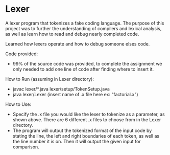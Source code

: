 # Lexer

A lexer program that tokenizes a fake coding language. The purpose of this project was to further the understanding of compilers and lexical analysis, as well as learn how to read and debug nearly completed code.

Learned how lexers operate and how to debug someone elses code.

Code provided:
- 99% of the source code was provided, to complete the assignment we only needed to add one line of code after finding where to insert it.

How to Run (assuming in Lexer directory):
- javac lexer/*.java lexer/setup/TokenSetup.java
- java lexer/Lexer (insert name of .x file here ex: "factorial.x")

How to Use:
- Specify the .x file you would like the lexer to tokenize as a parameter, as shown above. There are 6 different .x files to choose from in the Lexer directory.
- The program will output the tokenized format of the input code by stating the line, the left and right boundaries of each token, as well as the line number it is on. Then it will output the given input for comparison.